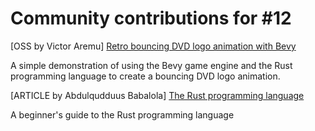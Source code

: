 # Community contributions for #12

[OSS by Victor Aremu] [Retro bouncing DVD logo animation with Bevy](https://github.com/ahkohd/bevy-rust-bouncing-dvd-logo)

A simple demonstration of using the Bevy game engine and the Rust programming language to create a bouncing DVD logo animation.

[ARTICLE by Abdulqudduus Babalola] [The Rust programming language](https://blog.babalolajnr.dev/the-rust-programming-language)

A beginner's guide to the Rust programming language